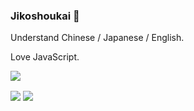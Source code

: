 ### Jikoshoukai 👋

Understand Chinese / Japanese / English.

Love JavaScript.

[![](https://toyobayashi-visitor.vercel.app/api/visitor?uid=toyobayashi%2Ftoyobabayashi%2FREADME.md)](https://github.com/toyobayashi/visitor)

<img align="center" src="https://github-readme-stats.vercel.app/api/top-langs/?username=toyobayashi&hide=c&card_width=275&theme=vue-dark" /> <img align="center" src="https://github-readme-stats.vercel.app/api?username=toyobayashi&count_private=true&show_icons=true&line_height=33&include_all_commits=true&theme=vue-dark" />

<!--
**toyobayashi/toyobayashi** is a ✨ _special_ ✨ repository because its `README.md` (this file) appears on your GitHub profile.

Here are some ideas to get you started:

- 🔭 I’m currently working on ...
- 🌱 I’m currently learning ...
- 👯 I’m looking to collaborate on ...
- 🤔 I’m looking for help with ...
- 💬 Ask me about ...
- 📫 How to reach me: ...
- 😄 Pronouns: ...
- ⚡ Fun fact: ...
-->

